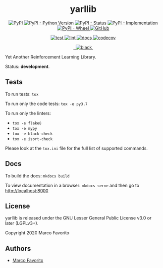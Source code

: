 <h1 align="center">
  <b>yarllib</b>
</h1>

<p align="center">
  <a href="https://pypi.org/project/yarllib">
    <img alt="PyPI" src="https://img.shields.io/pypi/v/yarllib">
  </a>
  <a href="https://pypi.org/project/yarllib">
    <img alt="PyPI - Python Version" src="https://img.shields.io/pypi/pyversions/yarllib" />
  </a>
  <a href="">
    <img alt="PyPI - Status" src="https://img.shields.io/pypi/status/yarllib" />
  </a>
  <a href="">
    <img alt="PyPI - Implementation" src="https://img.shields.io/pypi/implementation/yarllib">
  </a>
  <a href="">
    <img alt="PyPI - Wheel" src="https://img.shields.io/pypi/wheel/yarllib">
  </a>
  <a href="https://github.com/whitemech/yarllib/blob/master/LICENSE">
    <img alt="GitHub" src="https://img.shields.io/github/license/whitemech/yarllib">
  </a>
</p>
<p align="center">
  <a href="">
    <img alt="test" src="https://github.com/whitemech/yarllib/workflows/test/badge.svg">
  </a>
  <a href="">
    <img alt="lint" src="https://github.com/whitemech/yarllib/workflows/lint/badge.svg">
  </a>
  <a href="">
    <img alt="docs" src="https://github.com/whitemech/yarllib/workflows/docs/badge.svg">
  </a>
  <a href="https://codecov.io/gh/whitemech/yarllib">
    <img alt="codecov" src="https://codecov.io/gh/whitemech/yarllib/branch/master/graph/badge.svg?token=FG3ATGP5P5">
  </a>
</p>
<p align="center">
  <a href="https://img.shields.io/badge/flake8-checked-blueviolet">
    <img alt="" src="https://img.shields.io/badge/flake8-checked-blueviolet">
  </a>
  <a href="https://img.shields.io/badge/mypy-checked-blue">
    <img alt="" src="https://img.shields.io/badge/mypy-checked-blue">
  </a>
  <a href="https://img.shields.io/badge/code%20style-black-black">
    <img alt="black" src="https://img.shields.io/badge/code%20style-black-black" />
  </a>
  <a href="https://www.mkdocs.org/">
    <img alt="" src="https://img.shields.io/badge/docs-mkdocs-9cf">
  </a>
</p>


Yet Another Reinforcement Learning Library.

Status: **development**.

## Tests

To run tests: `tox`

To run only the code tests: `tox -e py3.7`

To run only the linters: 
- `tox -e flake8`
- `tox -e mypy`
- `tox -e black-check`
- `tox -e isort-check`

Please look at the `tox.ini` file for the full list of supported commands. 

## Docs

To build the docs: `mkdocs build`

To view documentation in a browser: `mkdocs serve`
and then go to [http://localhost:8000](http://localhost:8000)

## License

yarllib is released under the GNU Lesser General Public License v3.0 or later (LGPLv3+).

Copyright 2020 Marco Favorito

## Authors

- [Marco Favorito](https://marcofavorito.github.io/)